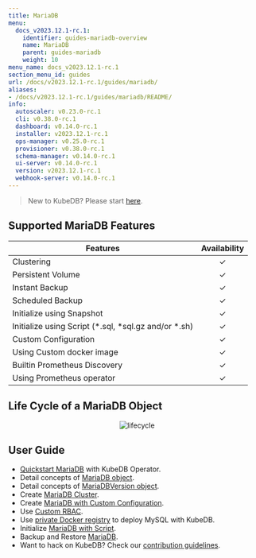 ```yaml
---
title: MariaDB
menu:
  docs_v2023.12.1-rc.1:
    identifier: guides-mariadb-overview
    name: MariaDB
    parent: guides-mariadb
    weight: 10
menu_name: docs_v2023.12.1-rc.1
section_menu_id: guides
url: /docs/v2023.12.1-rc.1/guides/mariadb/
aliases:
- /docs/v2023.12.1-rc.1/guides/mariadb/README/
info:
  autoscaler: v0.23.0-rc.1
  cli: v0.38.0-rc.1
  dashboard: v0.14.0-rc.1
  installer: v2023.12.1-rc.1
  ops-manager: v0.25.0-rc.1
  provisioner: v0.38.0-rc.1
  schema-manager: v0.14.0-rc.1
  ui-server: v0.14.0-rc.1
  version: v2023.12.1-rc.1
  webhook-server: v0.14.0-rc.1
---
```


> New to KubeDB? Please start [here](/docs/v2023.12.1-rc.1/README).

## Supported MariaDB Features

| Features                                                | Availability |
| ------------------------------------------------------- | :----------: |
| Clustering                                              |   &#10003;   |
| Persistent Volume                                       |   &#10003;   |
| Instant Backup                                          |   &#10003;   |
| Scheduled Backup                                        |   &#10003;   |
| Initialize using Snapshot                               |   &#10003;   |
| Initialize using Script (\*.sql, \*sql.gz and/or \*.sh) |   &#10003;   |
| Custom Configuration                                    |   &#10003;   |
| Using Custom docker image                               |   &#10003;   |
| Builtin Prometheus Discovery                            |   &#10003;   |
| Using Prometheus operator                               |   &#10003;   |

## Life Cycle of a MariaDB Object

<p align="center">
  <img alt="lifecycle"  src="/docs/v2023.12.1-rc.1/guides/mariadb/images/mariadb-lifecycle.png" >
</p>

## User Guide

- [Quickstart MariaDB](/docs/v2023.12.1-rc.1/guides/mariadb/quickstart/overview) with KubeDB Operator.
- Detail concepts of [MariaDB object](/docs/v2023.12.1-rc.1/guides/mariadb/concepts/mariadb).
- Detail concepts of [MariaDBVersion object](/docs/v2023.12.1-rc.1/guides/mariadb/concepts/mariadb-version).
- Create [MariaDB Cluster](/docs/v2023.12.1-rc.1/guides/mariadb/clustering/galera-cluster).
- Create [MariaDB with Custom Configuration](/docs/v2023.12.1-rc.1/guides/mariadb/configuration/using-config-file).
- Use [Custom RBAC](/docs/v2023.12.1-rc.1/guides/mariadb/custom-rbac/using-custom-rbac).
- Use [private Docker registry](/docs/v2023.12.1-rc.1/guides/mariadb/private-registry/quickstart) to deploy MySQL with KubeDB.
- Initialize [MariaDB with Script](/docs/v2023.12.1-rc.1/guides/mariadb/initialization/using-script).
- Backup and Restore [MariaDB](/docs/v2023.12.1-rc.1/guides/mariadb/backup/overview).
- Want to hack on KubeDB? Check our [contribution guidelines](/docs/v2023.12.1-rc.1/CONTRIBUTING).
